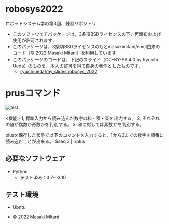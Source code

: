 # robosys2022
ロボットシステム学の第3回、練習リポジトリ
* このソフトウェアパッケージは，3条項BSDライセンスの下，再頒布および使用が許可されます．
* このパッケージは，3条項BSDライセンスのもとmasakimitani/emcl由来のコード（© 2022 Masaki Mitani）を利用しています.
* このパッケージのコードは，下記のスライド（CC-BY-SA 4.0 by Ryuichi Ueda）のものを，本人の許可を得て自身の著作としたものです．
    * [ryuichiueda/my_slides robosys_2022](https://github.com/ryuichiueda/my_slides/tree/master/robosys_2022)

# prusコマンド
![test](https://github.com/masaki130/robosys2022/actions/workflows/test.yml/badge.svg)

<機能>
1, 標準入力から読み込んだ数字の和・積・乗を出力する。
2, それぞれの値が偶数か奇数かを判別する。
3, 和に対しては素数かを判別する。

plusを保存した状態で以下のコマンドを入力すると、1から3までの数字を順番に読み込むことが出来る。
$seq 3 | ./plus

## 必要なソフトウェア
* Python
  * テスト済み：3.7～3.10

## テスト環境
* Ubntu

* © 2022 Masaki Mitani
